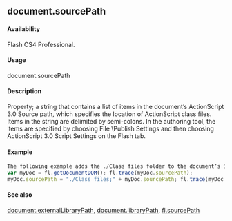 ## document.sourcePath

#### Availability

Flash CS4 Professional.

#### Usage

document.sourcePath

#### Description

Property; a string that contains a list of items in the document’s ActionScript 3.0 Source path, which specifies the location of ActionScript class files. Items in the string are delimited by semi-colons. In the authoring tool, the items are specified by choosing File \Publish Settings and then choosing ActionScript 3.0 Script Settings on the Flash tab.

#### Example

```javascript
The following example adds the ./Class files folder to the document’s Source path:
var myDoc = fl.getDocumentDOM(); fl.trace(myDoc.sourcePath);
myDoc.sourcePath = "./Class files;" + myDoc.sourcePath; fl.trace(myDoc.sourcePath);

```
#### See also

[document.externalLibraryPath](#_bookmark194), [document.libraryPath](#_bookmark233), [fl.sourcePath](#_bookmark544)
